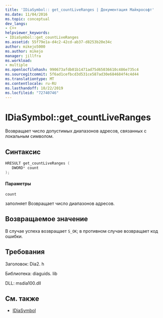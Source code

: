```yaml
---
title: 'IDiaSymbol:: get_countLiveRanges | Документация Майкрософт'
ms.date: 11/04/2016
ms.topic: conceptual
dev_langs:
- C++
helpviewer_keywords:
- IDiaSymbol::get_countLiveRanges
ms.assetid: 55f79e1a-d4c2-42cd-ab37-d8253b20e34c
author: mikejo5000
ms.author: mikejo
manager: jillfra
ms.workload:
- multiple
ms.openlocfilehash: 990673afdb01b1471ad75d65036610c486e735c4
ms.sourcegitcommit: 5f6ad1cefbcd3d531ce587ad30e684684f4c4d44
ms.translationtype: MT
ms.contentlocale: ru-RU
ms.lasthandoff: 10/22/2019
ms.locfileid: "72740746"
---
```

# <a name="idiasymbolget_countliveranges"></a>IDiaSymbol::get_countLiveRanges
Возвращает число допустимых диапазонов адресов, связанных с локальным символом.

## <a name="syntax"></a>Синтаксис

```C++
HRESULT get_countLiveRanges ( 
   DWORD* count
);
```

#### <a name="parameters"></a>Параметры
 `count`

заполняет Возвращает число диапазонов адресов.

## <a name="return-value"></a>Возвращаемое значение
 В случае успеха возвращает `S_OK`; в противном случае возвращает код ошибки.

## <a name="requirements"></a>Требования
 Заголовок: Dia2. h

 Библиотека: diaguids. lib

 DLL: msdia100.dll

## <a name="see-also"></a>См. также
- [IDiaSymbol](../../debugger/debug-interface-access/idiasymbol.md)
